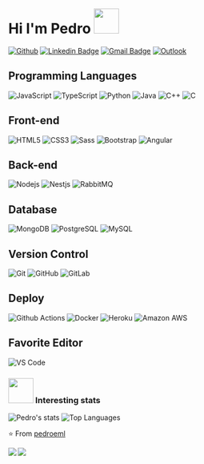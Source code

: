 # Hi I'm Pedro <img src="https://media.giphy.com/media/WUlplcMpOCEmTGBtBW/giphy.gif" width="50"> 

[![Github](https://img.shields.io/github/followers/pedroeml?label=Follow&style=social)](https://github.com/pedroeml)
[![Linkedin Badge](https://img.shields.io/badge/-LinkedIn-blue?style=flat-square&logo=Linkedin&logoColor=white&link=https://www.linkedin.com/in/pedro-elpidio-melha-lemos/)](https://www.linkedin.com/in/pedro-elpidio-melha-lemos/)
[![Gmail Badge](https://img.shields.io/badge/-Gmail-c14438?style=flat-square&logo=Gmail&logoColor=white&link=mailto:pedroemlemos@gmail.com)](mailto:pedroemlemos@gmail.com)
[![Outlook](https://img.shields.io/badge/-Outlook-0078D4?style=flat&logo=Microsoft-Outlook&logoColor=white)](mailto:pedroeml@outlook.com)

## Programming Languages

![JavaScript](https://img.shields.io/badge/-JavaScript-black?style=flat-square&logo=javascript)
![TypeScript](https://img.shields.io/badge/-TypeScript-007ACC?style=flat-square&logo=typescript)
![Python](https://img.shields.io/badge/-Python-black?style=flat&logo=python)
![Java](https://img.shields.io/badge/Java-orange?style=flat&logo=java&logoColor=white)
![C++](https://img.shields.io/badge/-C++-00599C?style=flat-square&logo=c++)
![C](https://img.shields.io/badge/-A8B9CC?style=flat-square&logo=c&logoColor=white)

## Front-end

![HTML5](https://img.shields.io/badge/-HTML5-E34F26?style=flat-square&logo=html5&logoColor=white)
![CSS3](https://img.shields.io/badge/-CSS3-1572B6?style=flat-square&logo=css3)
![Sass](https://img.shields.io/badge/-Sass-%23CC6699?style=flat-square&logo=sass&logoColor=ffffff)
![Bootstrap](https://img.shields.io/badge/-Bootstrap-563D7C?style=flat-square&logo=bootstrap)
![Angular](https://img.shields.io/badge/-Angular-DD0031?style=flat-square&logo=angular)

## Back-end

![Nodejs](https://img.shields.io/badge/-Nodejs-black?style=flat-square&logo=Node.js)
![Nestjs](https://img.shields.io/badge/-Nestjs-black?style=flat-square&logo=NestJS)
![RabbitMQ](https://img.shields.io/badge/-RabbitMQ-black?style=flat-square&logo=rabbitmq)

## Database

![MongoDB](https://img.shields.io/badge/-MongoDB-black?style=flat-square&logo=mongodb)
![PostgreSQL](https://img.shields.io/badge/-PostgreSQL-336791?style=flat-square&logo=postgresql)
![MySQL](https://img.shields.io/badge/-MySQL-black?style=flat-square&logo=mysql)

## Version Control

![Git](https://img.shields.io/badge/-Git-black?style=flat-square&logo=git)
![GitHub](https://img.shields.io/badge/-GitHub-181717?style=flat-square&logo=github)
![GitLab](https://img.shields.io/badge/-GitLab-FCA121?style=flat-square&logo=gitlab)

## Deploy

![Github Actions](http://img.shields.io/badge/-Github%20Actions-2088FF?style=flat-square&logo=github-actions&logoColor=ffffff)
![Docker](https://img.shields.io/badge/-Docker-black?style=flat-square&logo=docker)
![Heroku](https://img.shields.io/badge/-Heroku-430098?style=flat-square&logo=heroku)
![Amazon AWS](https://img.shields.io/badge/Amazon%20AWS-232F3E?style=flat-square&logo=amazon-aws)

## Favorite Editor

![VS Code](http://img.shields.io/badge/-VS%20Code-007ACC?style=flat-square&logo=visual-studio-code&logoColor=ffffff)

### <img src="https://media.giphy.com/media/VgCDAzcKvsR6OM0uWg/giphy.gif" width="50"> Interesting stats

![Pedro's stats](https://github-readme-stats.vercel.app/api?username=pedroeml&show_icons=true)
![Top Languages](https://github-readme-stats.vercel.app/api/top-langs/?username=pedroeml&layout=compact)

⭐️ From [pedroeml](https://github.com/pedroeml)

<a href="https://github.com/pedroeml/dragons-crud">
  <img align="left" src="https://github-readme-stats.vercel.app/api/pin/?username=pedroeml&repo=dragons-crud" />
</a>

<a href="https://github.com/pedroeml/movies-client">
  <img align="left" src="https://github-readme-stats.vercel.app/api/pin/?username=pedroeml&repo=movies-client" />
</a>
